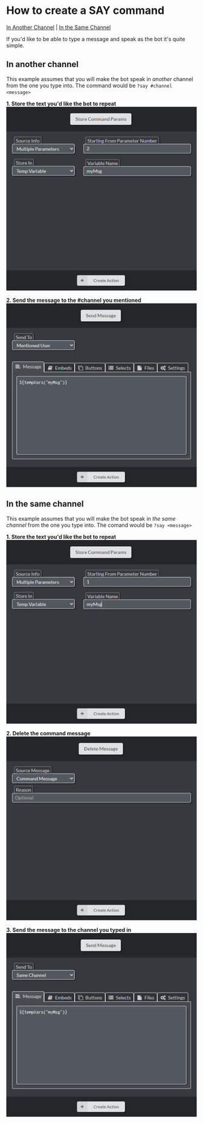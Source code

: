 # How to create a SAY command
[In Another Channel](#in-another-channel) | [In the Same Channel](#in-the-same-channel)

If you'd like to be able to type a message and speak as the bot it's quite simple. 

## In another channel 
This example assumes that you will make the bot speak in *another* channel from the one you type into. The command would be `?say #channel <message>`

**1. Store the text you'd like the bot to repeat**  
![](https://raw.githubusercontent.com/Silversunset01/dbm/master/screenshots/say4.PNG)

**2. Send the message to the #channel you mentioned**  
![](https://raw.githubusercontent.com/Silversunset01/dbm/master/screenshots/say5.PNG)

## In the same channel 
This example assumes that you will make the bot speak in *the same channel* from the one you type into. The comand would be `?say <message>`  

**1. Store the text you'd like the bot to repeat**  
![](https://raw.githubusercontent.com/Silversunset01/dbm/master/screenshots/say1.PNG)  

**2. Delete the command message**  
![](https://raw.githubusercontent.com/Silversunset01/dbm/master/screenshots/say2.PNG)  

**3. Send the message to the channel you typed in**  
![](https://raw.githubusercontent.com/Silversunset01/dbm/master/screenshots/say3.PNG)  